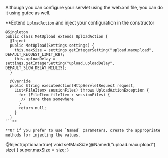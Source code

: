 Although you can configure your servlet using the web.xml file, you can do it using guice as well.

**Extend `UploadAction` and inject your configuration in the constructor
```
@Singleton
public class MetUpload extends UploadAction {
  @Inject
  public MetUpload(Settings settings) {
    this.maxSize = settings.getIntegerSetting("upload.maxupload", DEFAULT_REQUEST_LIMIT_KB);
    this.uploadDelay = settings.getIntegerSetting("upload.uploadDelay", DEFAULT_SLOW_DELAY_MILLIS);
  }

  @Override
  public String executeAction(HttpServletRequest request,
    List<FileItem> sessionFiles) throws UploadActionException {
      for (FileItem fileItem : sessionFiles) {
       // store them somewhere
      }
      return null;
    }
  }
```**

**Or if you prefer to use `Named` parameters, create the appropriate methods for injecting the values.
```
   @Inject(optional=true) 
   void setMaxSize(@Named("upload.maxupload") size) {
     super.maxSize = size;
   }
```**

